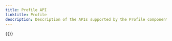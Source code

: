 ```yaml
---
title: Profile API
linktitle: Profile
description: Description of the APIs supported by the Profile component for Altinn Studio.
---
```


{{<children />}}